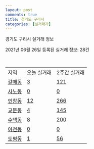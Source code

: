```yaml
---
layout: post
comments: true
title: 경기도 구리시
categories: [실거래가]
---
```


경기도 구리시 실거래 정보

2021년 06월 26일 등록된 실거래 정보: 28건

<script type="text/javascript">
  google.charts.load('current', {'packages':['corechart']});
  google.charts.setOnLoadCallback(drawChart);

  function drawChart() {
    var data = google.visualization.arrayToDataTable([['거래일', '매매', '전월세', '전매'], ['2021-02', 0, 2, 0], ['2021-03', 6, 60, 0], ['2021-04', 113, 124, 0], ['2021-05', 161, 174, 0], ['2021-06', 29, 119, 0]]);

    var options = {
      title: '최근 유형별 거래량 추이',
      legend: { position: 'bottom' }
    };

    var chart = new google.visualization.LineChart(document.getElementById('columnchart_material'));
    chart.draw(data, (options));
  }
</script>

<div id="columnchart_material" style="width: 450px; margin-left: -35px"></div>
<br>
<table class="sortable">
  <tr>
    <td>지역</td>
    <td>오늘 실거래</td>
    <td>2주간 실거래</td>
  </tr>

  
  <tr class="item">
    <td><a href="4131010100.html">갈매동</a></td>
    <td><a href="4131010100.html">3</a></td>
    <td><a href="4131010100.html">121</a></td>
  </tr>
    

  <tr class="item">
    <td><a href="4131010200.html">사노동</a></td>
    <td><a href="4131010200.html">0</a></td>
    <td><a href="4131010200.html">0</a></td>
  </tr>
    

  <tr class="item">
    <td><a href="4131010300.html">인창동</a></td>
    <td><a href="4131010300.html">12</a></td>
    <td><a href="4131010300.html">266</a></td>
  </tr>
    

  <tr class="item">
    <td><a href="4131010400.html">교문동</a></td>
    <td><a href="4131010400.html">4</a></td>
    <td><a href="4131010400.html">145</a></td>
  </tr>
    

  <tr class="item">
    <td><a href="4131010500.html">수택동</a></td>
    <td><a href="4131010500.html">8</a></td>
    <td><a href="4131010500.html">200</a></td>
  </tr>
    

  <tr class="item">
    <td><a href="4131010600.html">아천동</a></td>
    <td><a href="4131010600.html">0</a></td>
    <td><a href="4131010600.html">0</a></td>
  </tr>
    

  <tr class="item">
    <td><a href="4131010700.html">토평동</a></td>
    <td><a href="4131010700.html">1</a></td>
    <td><a href="4131010700.html">56</a></td>
  </tr>
    


</table>


    